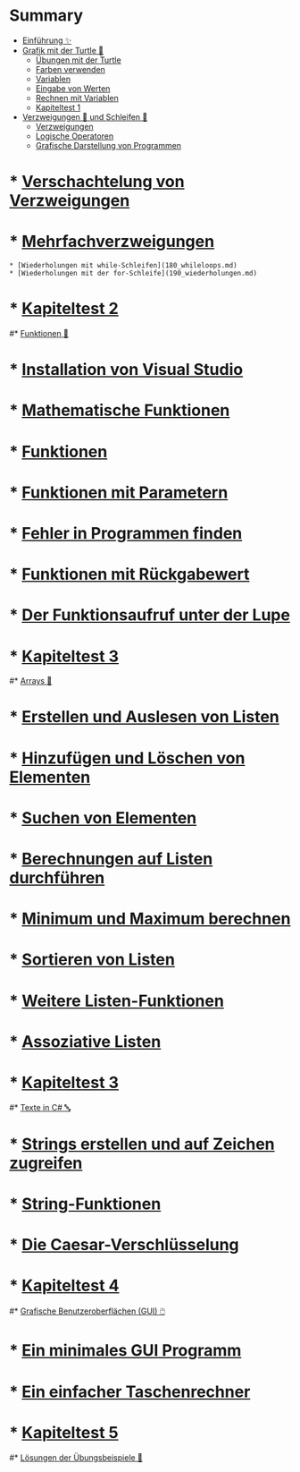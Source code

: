 # Summary

* [Einführung ✨](README.md)
* [Grafik mit der Turtle 🐢](010_turtle.md)
	* [Übungen mit der Turtle](015_turtle_lines.md)
	* [Farben verwenden](017_turtle_colors.md)	
	* [Variablen](020_variablen.md)
	* [Eingabe von Werten](030_input.md)
	* [Rechnen mit Variablen](035_variablen_rechnen.md)	
	* [Kapiteltest 1](070_kapiteltest.md)
* [Verzweigungen 🌱 und Schleifen 🔁](100_branch_loops.md)
	* [Verzweigungen](130_verzweigungen.md)
	* [Logische Operatoren](140_logische_operatoren.md)
	* [Grafische Darstellung von Programmen](150_flowcharts.md)
#	* [Verschachtelung von Verzweigungen](160_verschachtelung.md)
#	* [Mehrfachverzweigungen](170_mehrfachverzweigung.md)
	* [Wiederholungen mit while-Schleifen](180_whileloops.md)
	* [Wiederholungen mit der for-Schleife](190_wiederholungen.md)
#	* [Kapiteltest 2](195_kapiteltest.md)
#* [Funktionen 🧱](210_FunktionenIntro.md)
#	* [Installation von Visual Studio](220_InstallationVS.md)
#	* [Mathematische Funktionen](225_mathematik.md)
#	* [Funktionen](230_funktionen.md)
#	* [Funktionen mit Parametern](240_parameter.md)
#	* [Fehler in Programmen finden](250_debugging.md)
#	* [Funktionen mit Rückgabewert](260_funktionen_return.md)
#	* [Der Funktionsaufruf unter der Lupe](270_funktionen_debug.md)
#	* [Kapiteltest 3](290_kapiteltest.md)
#* [Arrays 📜](310_Listen.md)
#	* [Erstellen und Auslesen von Listen](320_listcreate.md)
#	* [Hinzufügen und Löschen von Elementen](330_listappenddeletecopy.md)
#	* [Suchen von Elementen](335_listsearch.md)
#	* [Berechnungen auf Listen durchführen](340_listcalc.md)
#	* [Minimum und Maximum berechnen](360_listMinMax.md)
#	* [Sortieren von Listen](370_listInsertionSort.md)
#	* [Weitere Listen-Funktionen](375_listmethods.md)
#	* [Assoziative Listen](378_assoziativeListen.md)
#	* [Kapiteltest 3](380_kapiteltest.md)
#* [Texte in C# 🔤](410_Strings.md)
#	* [Strings erstellen und auf Zeichen zugreifen](420_erstellenzugriff.md)
#	* [String-Funktionen](450_funktionen.md)
#	* [Die Caesar-Verschlüsselung](460_crypto.md)
#	* [Kapiteltest 4](470_kapiteltest.md)
#* [Grafische Benutzeroberflächen (GUI) 🖱️](510_GUI.md)
#	* [Ein minimales GUI Programm](520_minimalprogramm.md)
#	* [Ein einfacher Taschenrechner](530_einfacherTR.md)
#	* [Kapiteltest 5](590_Kapiteltest.md)
#* [Lösungen der Übungsbeispiele 🛟](610_Loesungen.md)
